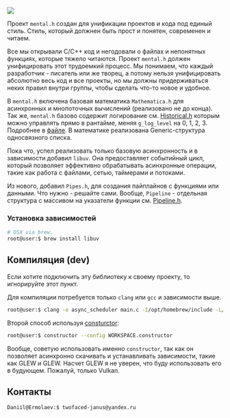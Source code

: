 <div>
<img src="https://gitlab.com/mentalgrp/mental.promo/-/raw/main/Logos/mental_h1280x800.png?ref_type=heads"/>
</div>

Проект `mental.h` создан для унификации проектов и кода под единый стиль. Стиль, который должнен быть прост и понятен, современен и читаем.

Все мы открывали C/C++ код и негодовали о файлах и непонятных функциях, которые тяжело читаются. Проект `mental.h` должен унифицировать этот трудоемкий процесс. Мы понимаем, что каждый разработчик - писатель или же творец, а потому нельзя унифицировать абсолютно весь код и все проекты, но мы должны придерживаться неких правил внутри группы, чтобы сделать что-то новое и удобное.

В `mental.h` включена базовая математика `Mathematica.h` для асинхронных и мнопоточных вычислений (реализовано не до конца). Так же, `mental.h` базово содержит логирование cм. [Historical.h](./core/Historical.h) которым можно управлять прямо в рантайме, меняя `g_log_level` на 0, 1, 2, 3. Подробнее в [файле](./core/Historical.h). В математике реализована Generic-структура односвязного списка.

Пока что, успел реализовать только базовую асинхронность и в зависимости добавил `libuv`. Она предоставляет событийный цикл, который позволяет эффективно обрабатывать асинхронные операции, такие как работа с файлами, сетью, таймерами и потоками.

Из нового, добавил `Pipes.h`, для создания пайплайнов с функциями или данными. Что нужно - решайте сами.
Вообще, `Pipeline` - отдельная структура с массивом на указатели функции cм. [Pipeline.h](./core/Pipes.h).


### Установка зависимостей

```sh
# OSX via brew.
root@user:$ brew install libuv
```

## Компиляция (dev)
Если хотите подключить эту библиотеку к своему проекту, то игнорируйте этот пункт.

Для компиляции потребуется только `clang` или `gcc` и зависимости выше.

```sh
root@user:$ clang -o async_scheduler main.c -I/opt/homebrew/include -L/opt/homebrew/lib -luv -lglfw -lGLEW
```

Второй способ используя [consturctor](https://gitlab.com/mentalgrp/constructor):
```sh
root@user:$ constructor --config WORKSPACE.constructor
```

Вообще, советую использовать именно `constructor`, так как он позволяет асинхронно скачивать и устанавливать зависимости, такие как GLEW и GLEW. Насчет GLEW я не уверен, что буду использовать его в будующем. Пожалуй, только Vulkan.

## Контакты
```sh
Daniil@Ermolaev:$ twofaced-janus@yandex.ru
```

